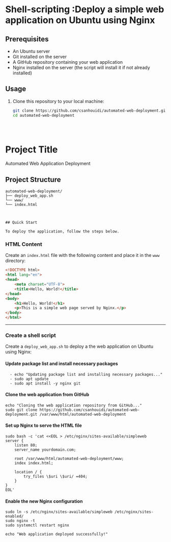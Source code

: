 # Shell-scripting :Deploy a simple web application on Ubuntu using Nginx

## Prerequisites
- An Ubuntu server
- Git installed on the server
- A GitHub repository containing your web application
- Nginx installed on the server (the script will install it if not already installed)

## Usage
1. Clone this repository to your local machine:

   ```bash
   git clone https://github.com/csanhouidi/automated-web-deployment.git
   cd automated-web-deployment


                                
# Project Title

Automated Web Application Deployment

## Project Structure

```
automated-web-deployment/
├── deploy_web_app.sh
└── www/
└── index.html



## Quick Start

To deploy the application, follow the steps below.
```
### HTML Content

Create an `index.html` file with the following content and place it in the `www` directory:

```html
<!DOCTYPE html>
<html lang="en">
<head>
    <meta charset="UTF-8">
    <title>Hello, World!</title>
</head>
<body>
    <h1>Hello, World!</h1>
    <p>This is a simple web page served by Nginx.</p>
</body>
</html>
```
***

### Create a shell script

Create a `deploy_web_app.sh` to deploy a the web application on Ubuntu using Nginx:

#### Update package list and install necessary packages
``` #!/bin/bash
  - echo "Updating package list and installing necessary packages..."  
  - sudo apt update
  - sudo apt install -y nginx git
```
#### Clone the web application from GitHub
```
echo "Cloning the web application repository from GitHub..."
sudo git clone https://github.com/csanhouidi/automated-web-deployment.git /var/www/html/automated-web-deployment
```
#### Set up Nginx to serve the HTML file
```echo "Setting up Nginx to serve the HTML file..."
sudo bash -c 'cat <<EOL > /etc/nginx/sites-available/simpleweb
server {
    listen 80;
    server_name yourdomain.com;

    root /var/www/html/automated-web-deployment/www;
    index index.html;

    location / {
        try_files \$uri \$uri/ =404;
    }
}
EOL'
```
#### Enable the new Nginx configuration
```echo "Enabling the new Nginx configuration..."
sudo ln -s /etc/nginx/sites-available/simpleweb /etc/nginx/sites-enabled/
sudo nginx -t
sudo systemctl restart nginx

echo "Web application deployed successfully!"
```
